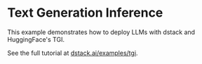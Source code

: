 # Text Generation Inference

This example demonstrates how to deploy LLMs with dstack
and HuggingFace's TGI.

See the full tutorial at [dstack.ai/examples/tgi](https://dstack.ai/examples/tgi).